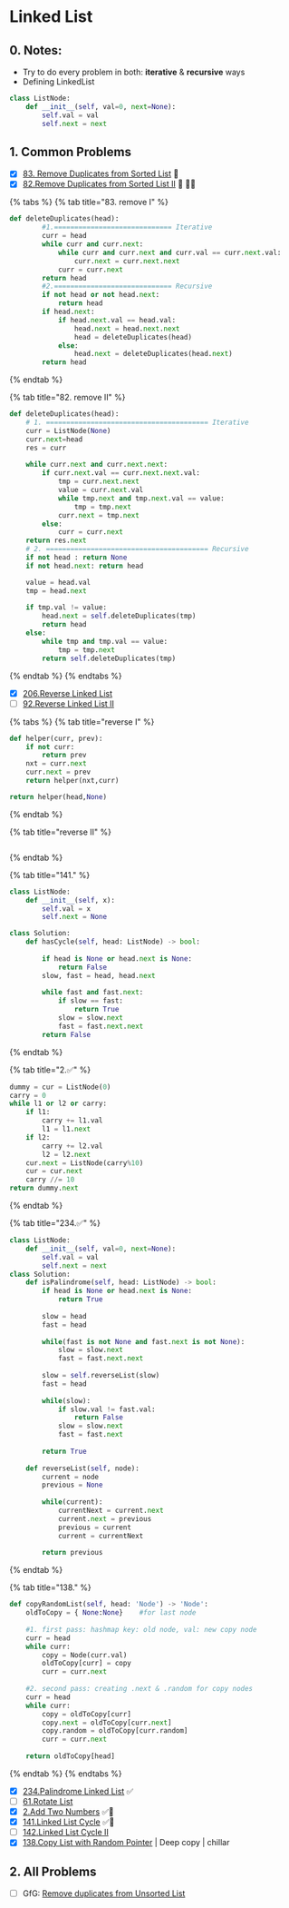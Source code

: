 # Linked List

## 0. Notes:

* Try to do every problem in both: **iterative** & **recursive** ways
* Defining LinkedList

```python
class ListNode:
    def __init__(self, val=0, next=None):
        self.val = val
        self.next = next
```

## 1. Common Problems

* [x] [83. Remove Duplicates from Sorted List](https://leetcode.com/problems/remove-duplicates-from-sorted-list/) 🌟
* [x] [82.Remove Duplicates from Sorted List II](https://leetcode.com/problems/remove-duplicates-from-sorted-list-ii/) 🌟 🏴‍☠️

{% tabs %}
{% tab title="83. remove I" %}
```python
def deleteDuplicates(head):
        #1.============================= Iterative
        curr = head
        while curr and curr.next:
            while curr and curr.next and curr.val == curr.next.val:
                curr.next = curr.next.next
            curr = curr.next
        return head
        #2.============================= Recursive
        if not head or not head.next:
            return head
        if head.next:
            if head.next.val == head.val:
                head.next = head.next.next
                head = deleteDuplicates(head)
            else:
                head.next = deleteDuplicates(head.next)
        return head
```
{% endtab %}

{% tab title="82. remove II" %}
```python
def deleteDuplicates(head):
    # 1. ======================================== Iterative
    curr = ListNode(None)
    curr.next=head
    res = curr
    
    while curr.next and curr.next.next:
        if curr.next.val == curr.next.next.val:
            tmp = curr.next.next
            value = curr.next.val
            while tmp.next and tmp.next.val == value:
                tmp = tmp.next
            curr.next = tmp.next
        else:
            curr = curr.next
    return res.next    
    # 2. ======================================== Recursive
    if not head : return None
    if not head.next: return head

    value = head.val
    tmp = head.next
    
    if tmp.val != value:
        head.next = self.deleteDuplicates(tmp)
        return head
    else:
        while tmp and tmp.val == value:
            tmp = tmp.next
        return self.deleteDuplicates(tmp)
```
{% endtab %}
{% endtabs %}



* [x] [206.Reverse Linked List](https://leetcode.com/problems/reverse-linked-list/)
* [ ] [92.Reverse Linked List II](https://leetcode.com/problems/reverse-linked-list-ii/)

{% tabs %}
{% tab title="reverse I" %}
```python
def helper(curr, prev):
    if not curr:
        return prev
    nxt = curr.next
    curr.next = prev
    return helper(nxt,curr)

return helper(head,None)
```
{% endtab %}

{% tab title="reverse II" %}
```python

```
{% endtab %}

{% tab title="141." %}
```python
class ListNode:
    def __init__(self, x):
        self.val = x
        self.next = None

class Solution:
    def hasCycle(self, head: ListNode) -> bool:
        
        if head is None or head.next is None:
            return False
        slow, fast = head, head.next
        
        while fast and fast.next:
            if slow == fast:
                return True
            slow = slow.next
            fast = fast.next.next
        return False
```
{% endtab %}

{% tab title="2.✅" %}
```python
dummy = cur = ListNode(0)
carry = 0
while l1 or l2 or carry:
    if l1:
        carry += l1.val
        l1 = l1.next
    if l2:
        carry += l2.val
        l2 = l2.next
    cur.next = ListNode(carry%10)
    cur = cur.next
    carry //= 10
return dummy.next
```
{% endtab %}

{% tab title="234.✅" %}
```python
class ListNode:
    def __init__(self, val=0, next=None):
        self.val = val
        self.next = next
class Solution:
    def isPalindrome(self, head: ListNode) -> bool:
        if head is None or head.next is None:
            return True
        
        slow = head
        fast = head
        
        while(fast is not None and fast.next is not None):
            slow = slow.next
            fast = fast.next.next
            
        slow = self.reverseList(slow)
        fast = head
        
        while(slow):
            if slow.val != fast.val:
                return False
            slow = slow.next
            fast = fast.next
            
        return True
      
    def reverseList(self, node):
        current = node
        previous = None
        
        while(current):
            currentNext = current.next
            current.next = previous
            previous = current
            current = currentNext
            
        return previous
```
{% endtab %}

{% tab title="138." %}
```python
def copyRandomList(self, head: 'Node') -> 'Node':    
    oldToCopy = { None:None}    #for last node
    
    #1. first pass: hashmap key: old node, val: new copy node
    curr = head
    while curr:
        copy = Node(curr.val)
        oldToCopy[curr] = copy
        curr = curr.next
    
    #2. second pass: creating .next & .random for copy nodes
    curr = head
    while curr:
        copy = oldToCopy[curr]
        copy.next = oldToCopy[curr.next]
        copy.random = oldToCopy[curr.random]
        curr = curr.next
    
    return oldToCopy[head]
```
{% endtab %}
{% endtabs %}

* [x] [234.Palindrome Linked List](https://leetcode.com/problems/palindrome-linked-list/) ✅
* [ ] [61.Rotate List](https://leetcode.com/problems/rotate-list/)
* [x] [2.Add Two Numbers](https://leetcode.com/problems/add-two-numbers/) ✅🚀
* [x] [141.Linked List Cycle](https://leetcode.com/problems/linked-list-cycle/) ✅🚀
* [ ] [142.Linked List Cycle II](https://leetcode.com/problems/linked-list-cycle-ii/)
* [x] [138.Copy List with Random Pointer](https://leetcode.com/problems/copy-list-with-random-pointer/) \| Deep copy \| chillar

## 2. All Problems



* [ ] GfG: [Remove duplicates from Unsorted List](https://www.geeksforgeeks.org/remove-duplicates-from-an-unsorted-linked-list/)

